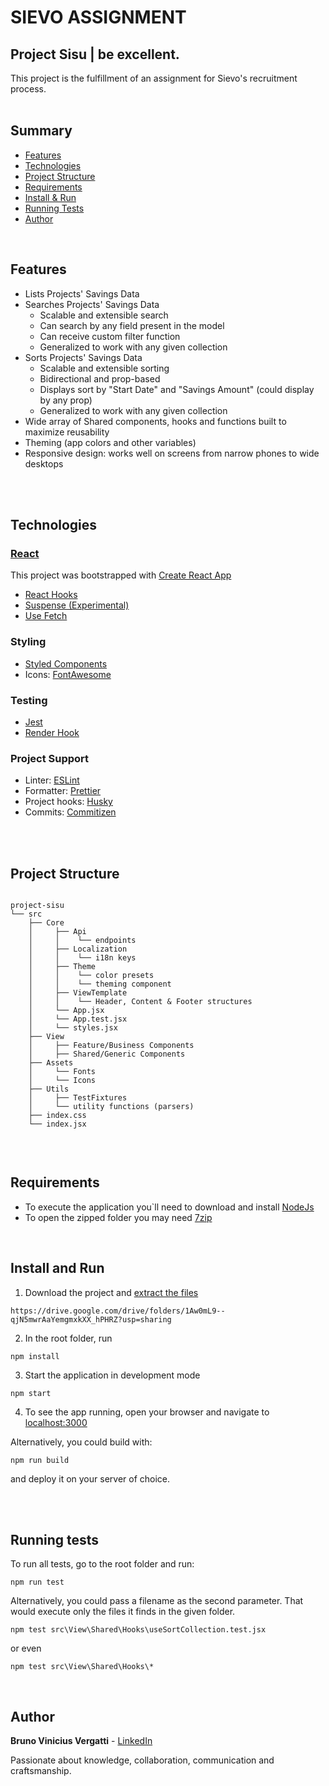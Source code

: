 # SIEVO ASSIGNMENT

## Project Sisu | be excellent.

This project is the fulfillment of an assignment for Sievo's recruitment process.
<br/><br/>

## Summary

- [Features](#features)
- [Technologies](#technologies)
- [Project Structure](#project-structure)
- [Requirements](#requirements)
- [Install & Run](#install-and-run)
- [Running Tests](#running-tests)
- [Author](#author)

<br/>

## Features

- Lists Projects' Savings Data
- Searches Projects' Savings Data
  - Scalable and extensible search
  - Can search by any field present in the model
  - Can receive custom filter function
  - Generalized to work with any given collection
- Sorts Projects' Savings Data
  - Scalable and extensible sorting
  - Bidirectional and prop-based
  - Displays sort by "Start Date" and "Savings Amount" (could display by any prop)
  - Generalized to work with any given collection
- Wide array of Shared components, hooks and functions built to maximize reusability
- Theming (app colors and other variables)
- Responsive design: works well on screens from narrow phones to wide desktops

<br/><br/>

## Technologies

### [React](https://reactjs.org/)

This project was bootstrapped with [Create React App](https://github.com/facebook/create-react-app)

- [React Hooks](https://reactjs.org/docs/hooks-intro.html)
- [Suspense (Experimental)](https://reactjs.org/docs/concurrent-mode-suspense.html)
- [Use Fetch](https://github.com/ava/use-http)

### Styling

- [Styled Components](https://styled-components.com/)
- Icons: [FontAwesome](https://fontawesome.com/)

### Testing

- [Jest](https://jestjs.io/)
- [Render Hook](https://github.com/testing-library/react-hooks-testing-library)

### Project Support

- Linter: [ESLint](https://eslint.org/)
- Formatter: [Prettier](https://prettier.io/)
- Project hooks: [Husky](https://typicode.github.io/husky/#/)
- Commits: [Commitizen](https://commitizen-tools.github.io/commitizen/)

<br/><br/>

## Project Structure

```

project-sisu
└── src
    ├── Core
    │     ├── Api
    │     │    └── endpoints
    │     ├── Localization
    │     │    └── i18n keys
    │     ├── Theme
    │     │    └── color presets
    │     │    └── theming component
    │     ├── ViewTemplate
    │     │    └── Header, Content & Footer structures
    │     └── App.jsx
    │     └── App.test.jsx
    │     └── styles.jsx
    ├── View
    │     ├── Feature/Business Components
    │     ├── Shared/Generic Components
    ├── Assets
    │     └── Fonts
    │     └── Icons
    ├── Utils
    │     ├── TestFixtures
    │     └── utility functions (parsers)
    ├── index.css
    └── index.jsx


```

<br/>

## Requirements

- To execute the application you`ll need to download and install [NodeJs](https://nodejs.org/en/download/)
- To open the zipped folder you may need [7zip](https://www.7-zip.org/)

<br/>

## Install and Run

1. Download the project and [extract the files](https://www.wikihow.com/Open-7z-Files) 

```
https://drive.google.com/drive/folders/1Aw0mL9--qjN5mwrAaYemgmxkXX_hPHRZ?usp=sharing
```

2. In the root folder, run

```
npm install
```

3. Start the application in development mode

```
npm start
```

4. To see the app running, open your browser and navigate to [localhost:3000](localhost:3000)

Alternatively, you could build with:

```
npm run build
```

and deploy it on your server of choice.

<br/><br/>

## Running tests

To run all tests, go to the root folder and run:

```
npm run test
```

Alternatively, you could pass a filename as the second parameter. That would execute only the files it finds in the given folder.

```
npm test src\View\Shared\Hooks\useSortCollection.test.jsx
```

or even

```
npm test src\View\Shared\Hooks\*
```

<br/>

## Author

**Bruno Vinicius Vergatti** - [LinkedIn](https://www.linkedin.com/in/bruno-vinicius-vergatti-3b631266)

Passionate about knowledge, collaboration, communication and craftsmanship.
